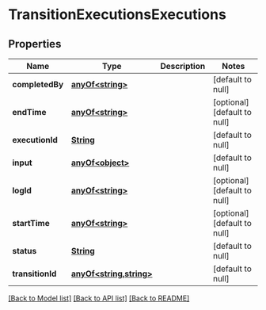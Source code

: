 # TransitionExecutionsExecutions
## Properties

Name | Type | Description | Notes
------------ | ------------- | ------------- | -------------
**completedBy** | [**anyOf&lt;string&gt;**](anyOf&lt;string&gt;.md) |  | [default to null]
**endTime** | [**anyOf&lt;string&gt;**](anyOf&lt;string&gt;.md) |  | [optional] [default to null]
**executionId** | [**String**](string.md) |  | [default to null]
**input** | [**anyOf&lt;object&gt;**](anyOf&lt;object&gt;.md) |  | [default to null]
**logId** | [**anyOf&lt;string&gt;**](anyOf&lt;string&gt;.md) |  | [optional] [default to null]
**startTime** | [**anyOf&lt;string&gt;**](anyOf&lt;string&gt;.md) |  | [optional] [default to null]
**status** | [**String**](string.md) |  | [default to null]
**transitionId** | [**anyOf&lt;string,string&gt;**](anyOf&lt;string,string&gt;.md) |  | [default to null]

[[Back to Model list]](../README.md#documentation-for-models) [[Back to API list]](../README.md#documentation-for-api-endpoints) [[Back to README]](../README.md)

